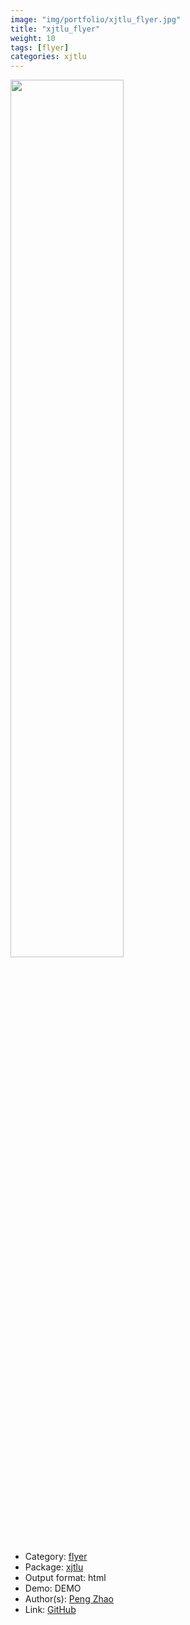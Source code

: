 ```yaml
---
image: "img/portfolio/xjtlu_flyer.jpg"
title: "xjtlu_flyer"
weight: 10
tags: [flyer]
categories: xjtlu
---
```




<!--more-->

<p><a href="../../img/portfolio/xjtlu_flyer.jpg"><img class = "jf-image-shadow" src="../../img/portfolio/xjtlu_flyer.jpg", width="60%"></a></p>

- Category: [flyer](../../tags/flyer)
- Package: [xjtlu](xjtlu)
- Output format: html
- Demo: DEMO
- Author(s): [Peng Zhao](https://pzhao.org)
- Link: [GitHub](https://github.com/pzhaonet/xjtlu)


